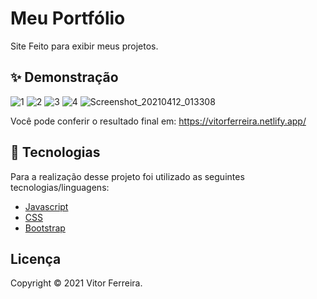 
# Meu Portfólio
Site Feito para exibir meus projetos. 


## ✨ Demonstração
![1](https://user-images.githubusercontent.com/47065330/114340966-1b605b80-9b2f-11eb-82a1-80994fb7313e.png)
![2](https://user-images.githubusercontent.com/47065330/114340969-1c918880-9b2f-11eb-99ea-4ca4bded2f42.png)
![3](https://user-images.githubusercontent.com/47065330/114340972-1e5b4c00-9b2f-11eb-99b9-0815def3d484.png)
![4](https://user-images.githubusercontent.com/47065330/114340976-20250f80-9b2f-11eb-96a4-36c44b9cc7f7.png)
![Screenshot_20210412_013308](https://user-images.githubusercontent.com/47065330/114340979-21eed300-9b2f-11eb-8d1b-0916b5aafacb.png)


Você pode conferir o resultado final em: https://vitorferreira.netlify.app/



## 📝 Tecnologias 
Para a realização desse projeto foi utilizado as seguintes tecnologias/linguagens: 
- [Javascript]() 
- [CSS]() 
- [Bootstrap](https://getbootstrap.com) 




## Licença
Copyright © 2021 Vitor Ferreira.


